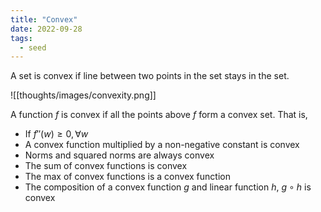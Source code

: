 ```yaml
---
title: "Convex"
date: 2022-09-28
tags:
  - seed
---
```


A set is convex if line between two points in the set stays in the set.

![[thoughts/images/convexity.png]]

A function $f$ is convex if all the points above $f$ form a convex set. That is,

- If $f''(w) \geq 0, \forall w$
- A convex function multiplied by a non-negative constant is convex
- Norms and squared norms are always convex
- The sum of convex functions is convex
- The max of convex functions is a convex function
- The composition of a convex function $g$ and linear function $h$, $g \circ h$ is convex
